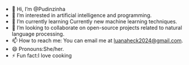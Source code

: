 - 👋 Hi, I’m @Pudinzinha 
- 👀 I’m interested in artificial intelligence and programming.
- 🌱 I’m currently learning Currently new machine learning techniques.
- 💞️ I’m looking to collaborate on open-source projects related to natural language processing.
- 📫 How to reach me: You can email me at luanaheck2024@gmail.com.
- 😄 Pronouns:She/her.
- ⚡ Fun fact:I love cooking

<!---
Purinzinha/Purinzinha is a ✨ special ✨ repository because its `README.md` (this file) appears on your GitHub profile.
You can click the Preview link to take a look at your changes.
--->
